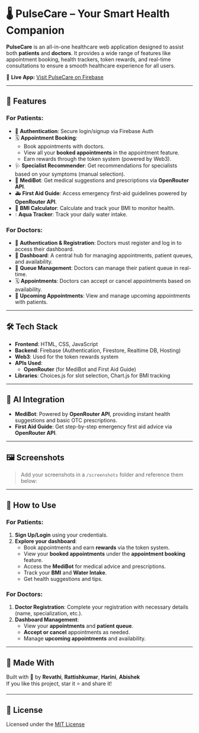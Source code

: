 # 🌡️ PulseCare – Your Smart Health Companion

**PulseCare** is an all-in-one healthcare web application designed to assist both **patients** and **doctors**. It provides a wide range of features like appointment booking, health trackers, token rewards, and real-time consultations to ensure a smooth healthcare experience for all users.

🔗 **Live App:** [Visit PulseCare on Firebase](https://medisphere-d2f5c.web.app/)  


---

## 🚀 Features

### **For Patients:**

- 🔐 **Authentication**: Secure login/signup via Firebase Auth
- 🗓️ **Appointment Booking**: 
  - Book appointments with doctors.
  - View all your **booked appointments** in the appointment feature.
  - Earn rewards through the token system (powered by Web3).
- 🩺 **Specialist Recommender**: Get recommendations for specialists based on your symptoms (manual selection).
- 🤖 **MediBot**: Get medical suggestions and prescriptions via **OpenRouter API**.
- 🚑 **First Aid Guide**: Access emergency first-aid guidelines powered by **OpenRouter API**.
- 🧮 **BMI Calculator**: Calculate and track your BMI to monitor health.
- 💧 **Aqua Tracker**: Track your daily water intake.

### **For Doctors:**

- 🔐 **Authentication & Registration**: Doctors must register and log in to access their dashboard.
- 📅 **Dashboard**: A central hub for managing appointments, patient queues, and availability.
- 🔄 **Queue Management**: Doctors can manage their patient queue in real-time.
- 🗓️ **Appointments**: Doctors can accept or cancel appointments based on availability.
- 📅 **Upcoming Appointments**: View and manage upcoming appointments with patients.

---

## 🛠️ Tech Stack

- **Frontend**: HTML, CSS, JavaScript
- **Backend**: Firebase (Authentication, Firestore, Realtime DB, Hosting)
- **Web3**: Used for the token rewards system
- **APIs Used**: 
  - **OpenRouter** (for MediBot and First Aid Guide)
- **Libraries**: Choices.js for slot selection, Chart.js for BMI tracking

---

## 🧠 AI Integration

- **MediBot**: Powered by **OpenRouter API**, providing instant health suggestions and basic OTC prescriptions.
- **First Aid Guide**: Get step-by-step emergency first aid advice via **OpenRouter API**.

---

## 🖼️ Screenshots

> Add your screenshots in a `/screenshots` folder and reference them below:


---

## 🧪 How to Use

### **For Patients**:
1. **Sign Up/Login** using your credentials.
2. **Explore your dashboard**: 
   - Book appointments and earn **rewards** via the token system.
   - View your **booked appointments** under the **appointment booking** feature.
   - Access the **MediBot** for medical advice and prescriptions.
   - Track your **BMI** and **Water Intake**.
   - Get health suggestions and tips.

### **For Doctors**:
1. **Doctor Registration**: Complete your registration with necessary details (name, specialization, etc.).
2. **Dashboard Management**: 
   - View your **appointments** and **patient queue**.
   - **Accept or cancel** appointments as needed.
   - Manage **upcoming appointments** and availability.

---

## 🤝 Made With

Built with 💙 by **Revathi**, **Rattishkumar**, **Harini**, **Abishek**  
If you like this project, star it ⭐ and share it!

---

## 📄 License

Licensed under the [MIT License](LICENSE)

